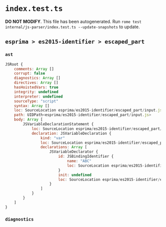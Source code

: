 # `index.test.ts`

**DO NOT MODIFY**. This file has been autogenerated. Run `rome test internal/js-parser/index.test.ts --update-snapshots` to update.

## `esprima > es2015-identifier > escaped_part`

### `ast`

```javascript
JSRoot {
	comments: Array []
	corrupt: false
	diagnostics: Array []
	directives: Array []
	hasHoistedVars: true
	integrity: undefined
	interpreter: undefined
	sourceType: "script"
	syntax: Array []
	loc: SourceLocation esprima/es2015-identifier/escaped_part/input.js 1:0-2:0
	path: UIDPath<esprima/es2015-identifier/escaped_part/input.js>
	body: Array [
		JSVariableDeclarationStatement {
			loc: SourceLocation esprima/es2015-identifier/escaped_part/input.js 1:0-1:13
			declaration: JSVariableDeclaration {
				kind: "var"
				loc: SourceLocation esprima/es2015-identifier/escaped_part/input.js 1:0-1:13
				declarations: Array [
					JSVariableDeclarator {
						id: JSBindingIdentifier {
							name: "ABC"
							loc: SourceLocation esprima/es2015-identifier/escaped_part/input.js 1:4-1:12 (ABC)
						}
						init: undefined
						loc: SourceLocation esprima/es2015-identifier/escaped_part/input.js 1:4-1:12
					}
				]
			}
		}
	]
}
```

### `diagnostics`

```

```
